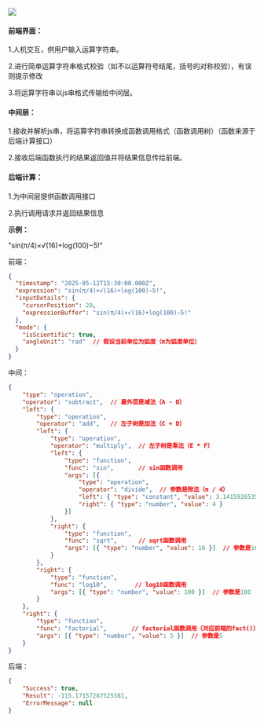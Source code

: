 ![](C:\Users\ssy\Desktop\jisuanqi\图片1.png)

#### **前端界面：**

1.人机交互，供用户输入运算字符串。

2.进行简单运算字符串格式校验（如不以运算符号结尾，括号的对称校验），有误则提示修改

3.将运算字符串以js串格式传输给中间层。

#### **中间层：**

1.接收并解析js串，将运算字符串转换成函数调用格式（函数调用树）（函数来源于后端计算接口）

2.接收后端函数执行的结果返回值并将结果信息传给前端。

#### **后端计算：**

1.为中间层提供函数调用接口

2.执行调用请求并返回结果信息



**示例：**

"sin(π/4)×√(16)+log(100)−5!"

前端：

```json
{
  "timestamp": "2025-05-12T15:30:00.000Z",
  "expression": "sin(π/4)×√(16)+log(100)−5!",
  "inputDetails": {
    "cursorPosition": 20,
    "expressionBuffer": "sin(π/4)×√(16)+log(100)−5!"
  },
  "mode": {
    "isScientific": true,
    "angleUnit": "rad"  // 假设当前单位为弧度（π为弧度单位）
  }
}
```

中间：

```json
{
    "type": "operation",
    "operator": "subtract",  // 最外层是减法（A - B）
    "left": {
        "type": "operation",
        "operator": "add",   // 左子树是加法（C + D）
        "left": {
            "type": "operation",
            "operator": "multiply",  // 左子树是乘法（E * F）
            "left": {
                "type": "function",
                "func": "sin",       // sin函数调用
                "args": [{
                    "type": "operation",
                    "operator": "divide",  // 参数是除法（π / 4）
                    "left": { "type": "constant", "value": 3.141592653589793 },  // π
                    "right": { "type": "number", "value": 4 }
                }]
            },
            "right": {
                "type": "function",
                "func": "sqrt",      // sqrt函数调用
                "args": [{ "type": "number", "value": 16 }]  // 参数是16
            }
        },
        "right": {
            "type": "function",
            "func": "log10",        // log10函数调用
            "args": [{ "type": "number", "value": 100 }]  // 参数是100
        }
    },
    "right": {
        "type": "function",
        "func": "factorial",       // factorial函数调用（对应前端的fact()）
        "args": [{ "type": "number", "value": 5 }]  // 参数是5
    }
}
```

后端：

```json
{
    "Success": true,
    "Result": -115.17157287525381,
    "ErrorMessage": null
}
```
